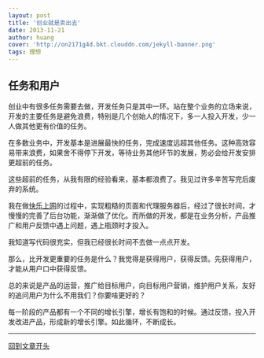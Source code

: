 ```yaml
---
layout: post
title: '创业就是卖出去'
date: 2013-11-21
author: huang
cover: 'http://on2171g4d.bkt.clouddn.com/jekyll-banner.png'
tags: 理想
---
```


任务和用户
-------
创业中有很多任务需要去做，开发任务只是其中一环。站在整个业务的立场来说，开发的主要任务是避免浪费，特别是几个创始人的情况下，多一人投入开发，少一人做其他更有价值的任务。

在多数业务中，开发基本是进展最快的任务，完成速度远超其他任务。这种高效容易带来浪费，如果舍不得停下开发，等待业务其他环节的发展，势必会给开发安排更超前的任务。

这些超前的任务，从我有限的经验看来，基本都浪费了。我见过许多辛苦写完后废弃的系统。

我在做[快乐上网]的过程中，实现粗糙的页面和代理服务器后，经过了很长时间，才慢慢的完善了后台功能，渐渐做了优化。而所做的开发，都是在业务分析，产品推广和用户反馈中遇上问题，遇上瓶颈时才投入。

我知道写代码很充实，但我已经很长时间不去做一点点开发。

那么，比开发更重要的任务是什么？我觉得是获得用户，获得反馈。先获得用户，才能从用户口中获得反馈。

总的来说是产品的运营，推广给目标用户，向目标用户营销，维护用户关系，友好的追问用户为什么不用我们？你要啥更好的？

每一阶段的产品都有一个不同的增长引擎，增长有饱和的时候。通过反馈，投入开发改进产品，形成新的增长引擎。如此循环，不断成长。

----------------------------
[回到文章开头](/idea/marketing.html)


  [快乐上网]: http://ppt99.sinaapp.com/
  
  [上网代理]: http://ppt99.sinaapp.com/lptw.php

  [帖子1]: http://www.v2ex.com/t/80441

  [帖子2]: http://www.v2ex.com/t/82470